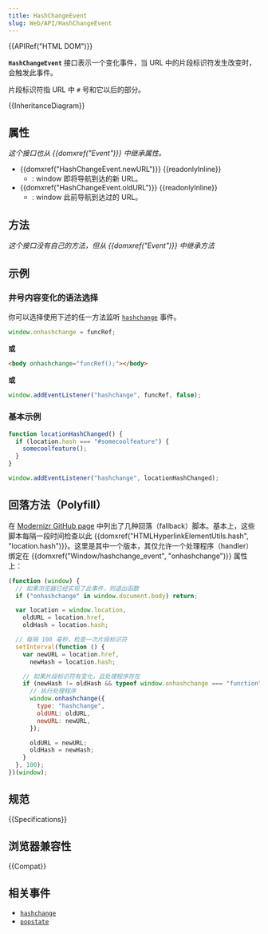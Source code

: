```yaml
---
title: HashChangeEvent
slug: Web/API/HashChangeEvent
---
```


{{APIRef("HTML DOM")}}

**`HashChangeEvent`** 接口表示一个变化事件，当 URL 中的片段标识符发生改变时，会触发此事件。

片段标识符指 URL 中 `#` 号和它以后的部分。

{{InheritanceDiagram}}

## 属性

_这个接口也从 {{domxref("Event")}} 中继承属性。_

- {{domxref("HashChangeEvent.newURL")}} {{readonlyInline}}
  - : window 即将导航到达的新 URL。
- {{domxref("HashChangeEvent.oldURL")}} {{readonlyInline}}
  - : window 此前导航到达过的 URL。

## 方法

_这个接口没有自己的方法，但从 {{domxref("Event")}} 中继承方法_

## 示例

### 井号内容变化的语法选择

你可以选择使用下述的任一方法监听 [`hashchange`](/zh-CN/docs/Web/API/Window/hashchange_event) 事件。

```js
window.onhashchange = funcRef;
```

**或**

```html
<body onhashchange="funcRef();"></body>
```

**或**

```js
window.addEventListener("hashchange", funcRef, false);
```

### 基本示例

```js
function locationHashChanged() {
  if (location.hash === "#somecoolfeature") {
    somecoolfeature();
  }
}

window.addEventListener("hashchange", locationHashChanged);
```

## 回落方法（Polyfill）

在 [Modernizr GitHub page](https://github.com/Modernizr/Modernizr/wiki/HTML5-Cross-Browser-Polyfills) 中列出了几种回落（fallback）脚本。基本上，这些脚本每隔一段时间检查以此 {{domxref("HTMLHyperlinkElementUtils.hash", "location.hash")}}。这里是其中一个版本，其仅允许一个处理程序（handler）绑定在 {{domxref("Window/hashchange_event", "onhashchange")}} 属性上：

```js
(function (window) {
  // 如果浏览器已经实现了此事件，则退出函数
  if ("onhashchange" in window.document.body) return;

  var location = window.location,
    oldURL = location.href,
    oldHash = location.hash;

  // 每隔 100 毫秒，检查一次片段标识符
  setInterval(function () {
    var newURL = location.href,
      newHash = location.hash;

    // 如果片段标识符有变化，且处理程序存在
    if (newHash != oldHash && typeof window.onhashchange === "function") {
      // 执行处理程序
      window.onhashchange({
        type: "hashchange",
        oldURL: oldURL,
        newURL: newURL,
      });

      oldURL = newURL;
      oldHash = newHash;
    }
  }, 100);
})(window);
```

## 规范

{{Specifications}}

## 浏览器兼容性

{{Compat}}

## 相关事件

- [`hashchange`](/zh-CN/docs/Web/API/Window/hashchange_event)
- [`popstate`](/zh-CN/docs/Web/API/Window/popstate_event)
